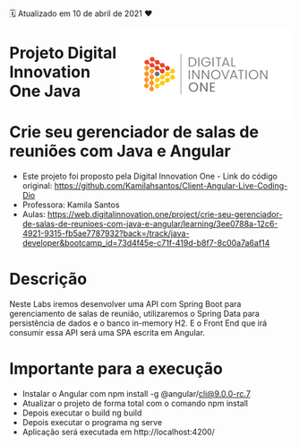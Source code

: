 :spiral_calendar: Atualizado em 10 de abril de 2021 :heart:

<img align="right" alt="GIF" height="160px" src="https://github.com/rdeconti/rdeconti-resources/blob/main/Digital%20Innovation%20One%20-%20Logotipo.png" />

# Projeto Digital Innovation One Java

# Crie seu gerenciador de salas de reuniões com Java e Angular

- Este projeto foi proposto pela Digital Innovation One - Link do código original: https://github.com/Kamilahsantos/Client-Angular-Live-Coding-Dio
- Professora: Kamila Santos
- Aulas: https://web.digitalinnovation.one/project/crie-seu-gerenciador-de-salas-de-reunioes-com-java-e-angular/learning/3ee0788a-12c6-4921-9315-fb5ae7787932?back=/track/java-developer&bootcamp_id=73d4f45e-c71f-419d-b8f7-8c00a7a6af14

# Descrição

Neste Labs iremos desenvolver uma API com Spring Boot para gerenciamento de salas de reunião, utilizaremos o Spring Data para persistência de dados e o banco in-memory H2. E o Front End que irá consumir essa API será uma SPA escrita em Angular.

# Importante para a execução
- Instalar o Angular com npm install -g @angular/cli@9.0.0-rc.7
- Atualizar o projeto de forma total com o comando npm install
- Depois executar o build ng build
- Depois executar o programa ng serve
- Aplicação será executada em http://localhost:4200/
